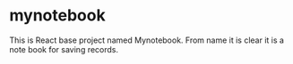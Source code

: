 # mynotebook
This is React base project named Mynotebook. From name it is clear it is a note book for saving records.
